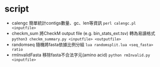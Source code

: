 # script
- calengc
簡單統計contigs數量、gc、len等資訊
`perl calengc.pl <inputfile>`
- checkm_sum
將CheckM output file (e.g. bin_stats_ext.tsv) 轉為易讀格式
`python3 checkm_summary.py <inputfile> <outputfile>`
- randomseq
隨機將fasta依據比例分組
`lua randomsplit.lua <seq_fasta> ratio`
- rmInvalidFasta
移除fasta不合法字元(amino acid)
`python rmInvalid.py <inputfile>`